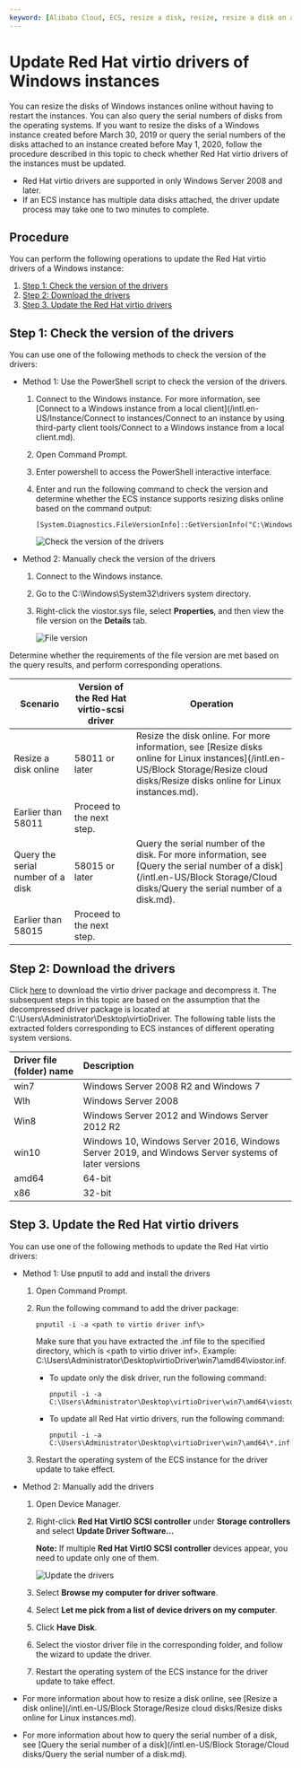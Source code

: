 ```yaml
---
keyword: [Alibaba Cloud, ECS, resize a disk, resize, resize a disk on a Windows instance]
---
```


# Update Red Hat virtio drivers of Windows instances

You can resize the disks of Windows instances online without having to restart the instances. You can also query the serial numbers of disks from the operating systems. If you want to resize the disks of a Windows instance created before March 30, 2019 or query the serial numbers of the disks attached to an instance created before May 1, 2020, follow the procedure described in this topic to check whether Red Hat virtio drivers of the instances must be updated.

-   Red Hat virtio drivers are supported in only Windows Server 2008 and later.
-   If an ECS instance has multiple data disks attached, the driver update process may take one to two minutes to complete.

## Procedure

You can perform the following operations to update the Red Hat virtio drivers of a Windows instance:

1.  [Step 1: Check the version of the drivers](#section_mhl_nhy_dhb)
2.  [Step 2: Download the drivers](#section_93w_k6h_jgz)
3.  [Step 3. Update the Red Hat virtio drivers](#section_pvf_cr1_qgb)

## Step 1: Check the version of the drivers

You can use one of the following methods to check the version of the drivers:

-   Method 1: Use the PowerShell script to check the version of the drivers.
    1.  Connect to the Windows instance. For more information, see [Connect to a Windows instance from a local client](/intl.en-US/Instance/Connect to instances/Connect to an instance by using third-party client tools/Connect to a Windows instance from a local client.md).
    2.  Open Command Prompt.
    3.  Enter powershell to access the PowerShell interactive interface.
    4.  Enter and run the following command to check the version and determine whether the ECS instance supports resizing disks online based on the command output:

        ```
        [System.Diagnostics.FileVersionInfo]::GetVersionInfo("C:\Windows\System32\drivers\viostor.sys")
        ```

        ![Check the version of the drivers](https://static-aliyun-doc.oss-accelerate.aliyuncs.com/assets/img/en-US/1182909951/p41813.png)

-   Method 2: Manually check the version of the drivers
    1.  Connect to the Windows instance.
    2.  Go to the C:\\Windows\\System32\\drivers system directory.
    3.  Right-click the viostor.sys file, select **Properties**, and then view the file version on the **Details** tab.

        ![File version](https://static-aliyun-doc.oss-accelerate.aliyuncs.com/assets/img/en-US/1182909951/p41818.png)


Determine whether the requirements of the file version are met based on the query results, and perform corresponding operations.

|Scenario|Version of the Red Hat virtio-scsi driver|Operation|
|--------|-----------------------------------------|---------|
|Resize a disk online|58011 or later|Resize the disk online. For more information, see [Resize disks online for Linux instances](/intl.en-US/Block Storage/Resize cloud disks/Resize disks online for Linux instances.md).|
|Earlier than 58011|Proceed to the next step.|
|Query the serial number of a disk|58015 or later|Query the serial number of the disk. For more information, see [Query the serial number of a disk](/intl.en-US/Block Storage/Cloud disks/Query the serial number of a disk.md).|
|Earlier than 58015|Proceed to the next step.|

## Step 2: Download the drivers

Click [here](https://docs-aliyun.cn-hangzhou.oss.aliyun-inc.com/assets/attach/169523/cn_zh/1590721781509/virtio_58015.zip) to download the virtio driver package and decompress it. The subsequent steps in this topic are based on the assumption that the decompressed driver package is located at C:\\Users\\Administrator\\Desktop\\virtioDriver. The following table lists the extracted folders corresponding to ECS instances of different operating system versions.

|Driver file \(folder\) name|Description|
|:--------------------------|:----------|
|win7|Windows Server 2008 R2 and Windows 7|
|Wlh|Windows Server 2008|
|Win8|Windows Server 2012 and Windows Server 2012 R2|
|win10|Windows 10, Windows Server 2016, Windows Server 2019, and Windows Server systems of later versions|
|amd64|64-bit|
|x86|32-bit|

## Step 3. Update the Red Hat virtio drivers

You can use one of the following methods to update the Red Hat virtio drivers:

-   Method 1: Use pnputil to add and install the drivers
    1.  Open Command Prompt.
    2.  Run the following command to add the driver package:

        ```
        pnputil -i -a <path to virtio driver inf\>
        ```

        Make sure that you have extracted the .inf file to the specified directory, which is <path to virtio driver inf\>. Example: C:\\Users\\Administrator\\Desktop\\virtioDriver\\win7\\amd64\\viostor.inf.

        -   To update only the disk driver, run the following command:

            ```
            pnputil -i -a C:\Users\Administrator\Desktop\virtioDriver\win7\amd64\viostor.inf
            ```

        -   To update all Red Hat virtio drivers, run the following command:

            ```
            pnputil -i -a C:\Users\Administrator\Desktop\virtioDriver\win7\amd64\*.inf
            ```

    3.  Restart the operating system of the ECS instance for the driver update to take effect.
-   Method 2: Manually add the drivers
    1.  Open Device Manager.
    2.  Right-click **Red Hat VirtIO SCSI controller** under **Storage controllers** and select **Update Driver Software...**

        **Note:** If multiple **Red Hat VirtIO SCSI controller** devices appear, you need to update only one of them.

        ![Update the drivers](https://static-aliyun-doc.oss-accelerate.aliyuncs.com/assets/img/en-US/1182909951/p41810.png)

    3.  Select **Browse my computer for driver software**.
    4.  Select **Let me pick from a list of device drivers on my computer**.
    5.  Click **Have Disk**.
    6.  Select the viostor driver file in the corresponding folder, and follow the wizard to update the driver.
    7.  Restart the operating system of the ECS instance for the driver update to take effect.

-   For more information about how to resize a disk online, see [Resize a disk online](/intl.en-US/Block Storage/Resize cloud disks/Resize disks online for Linux instances.md).
-   For more information about how to query the serial number of a disk, see [Query the serial number of a disk](/intl.en-US/Block Storage/Cloud disks/Query the serial number of a disk.md).

